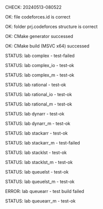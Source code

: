 CHECK: 20240513-080522
OK: file codeforces.id is correct
OK: folder prj.codeforces structure is correct
OK: CMake generator successed
OK: CMake build (MSVC x64) successed
STATUS: lab complex - test-failed
STATUS: lab complex_io - test-ok
STATUS: lab complex_m - test-ok
STATUS: lab rational - test-ok
STATUS: lab rational_io - test-ok
STATUS: lab rational_m - test-ok
STATUS: lab dynarr - test-ok
STATUS: lab dynarr_m - test-ok
STATUS: lab stackarr - test-ok
STATUS: lab stackarr_m - test-failed
STATUS: lab stacklst - test-ok
STATUS: lab stacklst_m - test-ok
STATUS: lab queuelst - test-ok
STATUS: lab queuelst_m - test-ok
ERROR: lab queuearr - test build failed
STATUS: lab queuearr_m - test-ok
